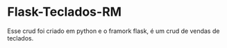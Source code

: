 # Flask-Teclados-RM
Esse crud foi criado em python e o framork flask, é um crud de vendas de teclados.
